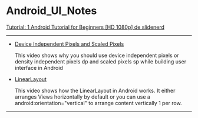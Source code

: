 Android_UI_Notes
================

[Tutorial: 1 Android Tutorial for Beginners [HD 1080p] de slidenerd](https://www.youtube.com/channel/UCbP2HeYGC3kfHjHLMPplZuQ)

**********

- [Device Independent Pixels and Scaled Pixels](https://www.youtube.com/watch?v=gd_7wKZiuW0&index=35&list=PLonJJ3BVjZW6hYgvtkaWvwAVvOFB7fkLa)

	This video shows why you should use device independent pixels or density independent pixels dp and scaled pixels sp while building user interface in Android

- [LinearLayout](https://www.youtube.com/watch?v=70-JVroY1Ng&index=36&list=PLonJJ3BVjZW6hYgvtkaWvwAVvOFB7fkLa)

	This video shows how the LinearLayout in Android works. It either arranges Views horizontally by default or you can use a android:orientation="vertical" to arrange content vertically 1 per row.

********
